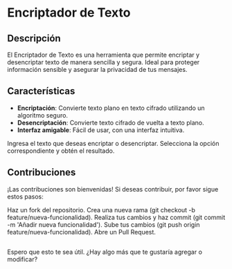 # Encriptador de Texto

## Descripción
El Encriptador de Texto es una herramienta que permite encriptar y desencriptar texto de manera sencilla y segura. Ideal para proteger información sensible y asegurar la privacidad de tus mensajes.

## Características
- **Encriptación**: Convierte texto plano en texto cifrado utilizando un algoritmo seguro.
- **Desencriptación**: Convierte texto cifrado de vuelta a texto plano.
- **Interfaz amigable**: Fácil de usar, con una interfaz intuitiva.


Ingresa el texto que deseas encriptar o desencriptar.
Selecciona la opción correspondiente y obtén el resultado.

## Contribuciones
¡Las contribuciones son bienvenidas! Si deseas contribuir, por favor sigue estos pasos:

Haz un fork del repositorio.
Crea una nueva rama (git checkout -b feature/nueva-funcionalidad).
Realiza tus cambios y haz commit (git commit -m 'Añadir nueva funcionalidad').
Sube tus cambios (git push origin feature/nueva-funcionalidad).
Abre un Pull Request.

##
Espero que esto te sea útil. ¿Hay algo más que te gustaría agregar o modificar?